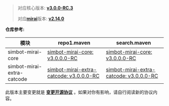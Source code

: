 > 对应核心版本: [**v3.0.0-RC.3**](https://github.com/ForteScarlet/simpler-robot/releases/tag/v3.0.0-RC.3)
>
> 对应[**mirai**](https://github.com/mamoe/mirai)版本: [**v2.14.0**](https://github.com/mamoe/mirai/releases/tag/v2.14.0)

**仓库参考:**

| **模块** | **repo1.maven** | **search.maven** |
|---------|-----------------|------------------|
| simbot-mirai-core | [simbot-mirai-core: v3.0.0.0-RC](https://repo1.maven.org/maven2/love/forte/simbot/component/simbot-component-mirai-core/3.0.0.0-RC) | [simbot-mirai-core: v3.0.0.0-RC](https://search.maven.org/artifact/love.forte.simbot.component/simbot-component-mirai-core/3.0.0.0-RC/jar)  |
| simbot-mirai-extra-catcode | [simbot-mirai-extra-catcode: v3.0.0.0-RC](https://repo1.maven.org/maven2/love/forte/simbot/component/simbot-component-mirai-extra-catcode/3.0.0.0-RC) | [simbot-mirai-extra-catcode: v3.0.0.0-RC](https://search.maven.org/artifact/love.forte.simbot.component/simbot-component-mirai-extra-catcode/3.0.0.0-RC/jar)  |

此版本主要变更就是 [**变更开源协议**](https://github.com/simple-robot/simbot-component-mirai/pull/129) 。如果对你有影响，请自行阅读新的协议内容。

